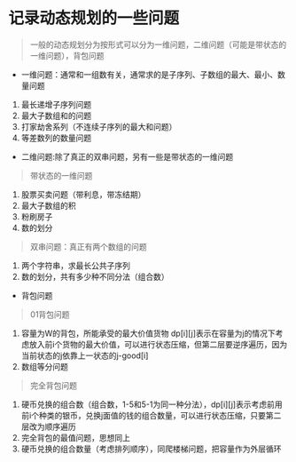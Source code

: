 # **记录动态规划的一些问题**

> 一般的动态规划分为按形式可以分为一维问题，二维问题（可能是带状态的一维问题），背包问题

* 一维问题：通常和一组数有关，通常求的是子序列、子数组的最大、最小、数量问题
1. 最长递增子序列问题
2. 最大子数组和的问题
3. 打家劫舍系列（不连续子序列的最大和问题）
4. 等差数列的数量问题

* 二维问题:除了真正的双串问题，另有一些是带状态的一维问题
> 带状态的一维问题
1. 股票买卖问题（带利息，带冻结期）
2. 最大子数组的积
3. 粉刷房子
4. 数的划分

> 双串问题：真正有两个数组的问题
1. 两个字符串，求最长公共子序列
2. 数的划分，共有多少种不同分法（组合数）


* 背包问题
> 01背包问题
1. 容量为W的背包，所能承受的最大价值货物 dp[i][j]表示在容量为j的情况下考虑放入前i个货物的最大价值，可以进行状态压缩，但第二层要逆序遍历，因为当前状态的j依靠上一状态的j-good[i]
2. 数组等分问题

> 完全背包问题
1. 硬币兑换的组合数（组合数，1-5和5-1为同一种分法），dp[i][j]表示考虑前用前i个种类的银币，兑换j面值的钱的组合数量，可以进行状态压缩，只要第二层改为顺序遍历
2. 完全背包的最值问题，思想同上
3. 硬币兑换的组合数量（考虑排列顺序），同爬楼梯问题，把容量作为外层循环


